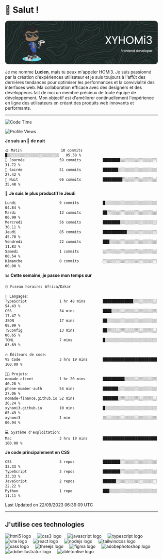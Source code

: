 # 👋 Salut !

![Header](./github-header-image.png)

Je me nomme **Lucien**, mais tu peux m'appeler HOMi3. Je suis passionné par la création d'expériences utilisateur et je suis toujours à l'affût des dernières tendances pour optimiser les performances et la convivialité des interfaces web. Ma collaboration efficace avec des designers et des développeurs fait de moi un membre précieux de toute équipe de développement. Mon objectif est d'améliorer continuellement l'expérience en ligne des utilisateurs en créant des produits web innovants et performants.

---
<!--START_SECTION:waka-->
![Code Time](http://img.shields.io/badge/Code%20Time-4%20hrs%2031%20mins-blue)

![Profile Views](http://img.shields.io/badge/Vues%20du%20profil-692-blue)

**Je suis un 🦉 de nuit** 

```text
🌞 Matin                  10 commits          █░░░░░░░░░░░░░░░░░░░░░░░░   05.38 % 
🌆 Journée                59 commits          ████████░░░░░░░░░░░░░░░░░   31.72 % 
🌃 Soirée                 51 commits          ███████░░░░░░░░░░░░░░░░░░   27.42 % 
🌙 Nuit                   66 commits          █████████░░░░░░░░░░░░░░░░   35.48 % 
```
📅 **Je suis le plus productif le Jeudi** 

```text
Lundi                    9 commits           █░░░░░░░░░░░░░░░░░░░░░░░░   04.84 % 
Mardi                    13 commits          ██░░░░░░░░░░░░░░░░░░░░░░░   06.99 % 
Mercredi                 56 commits          ████████░░░░░░░░░░░░░░░░░   30.11 % 
Jeudi                    85 commits          ███████████░░░░░░░░░░░░░░   45.70 % 
Vendredi                 22 commits          ███░░░░░░░░░░░░░░░░░░░░░░   11.83 % 
Samedi                   1 commits           ░░░░░░░░░░░░░░░░░░░░░░░░░   00.54 % 
Dimanche                 0 commits           ░░░░░░░░░░░░░░░░░░░░░░░░░   00.00 % 
```


📊 **Cette semaine, je passe mon temps sur** 

```text
🕑︎ Fuseau horaire: Africa/Dakar

💬 Langages: 
TypeScript               1 hr 48 mins        ██████████████░░░░░░░░░░░   54.43 % 
CSS                      34 mins             ████░░░░░░░░░░░░░░░░░░░░░   17.47 % 
JSON                     17 mins             ██░░░░░░░░░░░░░░░░░░░░░░░   08.99 % 
TSConfig                 13 mins             ██░░░░░░░░░░░░░░░░░░░░░░░   06.65 % 
TOML                     7 mins              █░░░░░░░░░░░░░░░░░░░░░░░░   03.69 % 

🔥 Éditeurs de code: 
VS Code                  3 hrs 19 mins       █████████████████████████   100.00 % 

🐱‍💻 Projets: 
nomade-client            1 hr 20 mins        ██████████░░░░░░░░░░░░░░░   40.28 % 
phone-number-auth        54 mins             ███████░░░░░░░░░░░░░░░░░░   27.06 % 
nomade-finance.github.io 52 mins             ███████░░░░░░░░░░░░░░░░░░   26.24 % 
xyhomi3.github.io        10 mins             █░░░░░░░░░░░░░░░░░░░░░░░░   05.49 % 
xyhomi3                  1 min               ░░░░░░░░░░░░░░░░░░░░░░░░░   00.94 % 

💻 Système d'exploitation: 
Mac                      3 hrs 19 mins       █████████████████████████   100.00 % 
```

**Je code principalement en CSS** 

```text
CSS                      3 repos             ████████░░░░░░░░░░░░░░░░░   33.33 % 
TypeScript               3 repos             ████████░░░░░░░░░░░░░░░░░   33.33 % 
JavaScript               2 repos             ██████░░░░░░░░░░░░░░░░░░░   22.22 % 
Python                   1 repo              ███░░░░░░░░░░░░░░░░░░░░░░   11.11 % 
```




 Last Updated on 22/09/2023 06:39:09 UTC
<!--END_SECTION:waka-->
---

## J'utilise ces technologies

<div align="left">
  <img src="https://skillicons.dev/icons?i=html" height="40" alt="html5 logo"  />
  <img width="12" />
  <img src="https://skillicons.dev/icons?i=css" height="40" alt="css3 logo"  />
  <img width="12" />
  <img src="https://skillicons.dev/icons?i=js" height="40" alt="javascript logo"  />
  <img width="12" />
  <img src="https://skillicons.dev/icons?i=ts" height="40" alt="typescript logo"  />
  <img width="12" />
  <img src="https://skillicons.dev/icons?i=vite" height="40" alt="vite logo"  />
  <img width="12" />
  <img src="https://skillicons.dev/icons?i=react" height="40" alt="react logo"  />
  <img width="12" />
  <img src="https://cdn.jsdelivr.net/gh/devicons/devicon/icons/nodejs/nodejs-original.svg" height="40" alt="nodejs logo"  />
  <img width="12" />
  <img src="https://skillicons.dev/icons?i=tailwind" height="40" alt="tailwindcss logo"  />
  <img width="12" />
  <img src="https://skillicons.dev/icons?i=sass" height="40" alt="sass logo"  />
  <img width="12" />
  <img src="https://skillicons.dev/icons?i=threejs" height="40" alt="threejs logo"  />
  <img width="12" />
  <img src="https://skillicons.dev/icons?i=figma" height="40" alt="figma logo"  />
  <img width="12" />
  <img src="https://skillicons.dev/icons?i=ps" height="40" alt="adobephotoshop logo"  />
  <img width="12" />
  <img src="https://skillicons.dev/icons?i=ai" height="40" alt="adobeillustrator logo"  />
  <img width="12" />
  <img src="https://skillicons.dev/icons?i=ableton" height="40" alt="abletonlive logo"  />
</div>



